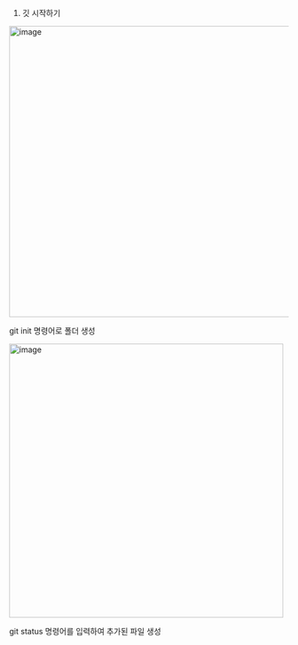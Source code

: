 1. 깃 시작하기
<img width="525" alt="image" src="https://github.com/JungXian/Javastudy/assets/160801488/e115cad8-ecb6-41a6-a865-671848ad8ad8">

git init 명령어로 폴더 생성

<img width="494" alt="image" src="https://github.com/JungXian/Javastudy/assets/160801488/e54da4a3-ad7c-4182-9a8d-b113ba8e9420">


git status 명령어를 입력하여 추가된 파일 생성

